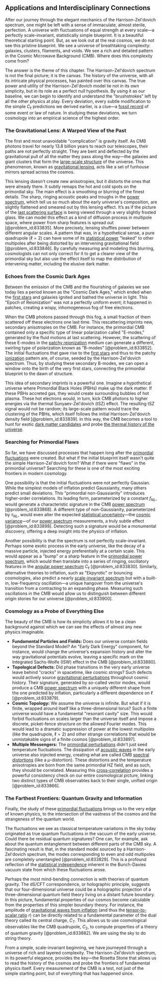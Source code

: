 ## Applications and Interdisciplinary Connections

After our journey through the elegant mechanics of the Harrison-Zel'dovich spectrum, one might be left with a sense of immaculate, almost sterile, perfection. A universe with fluctuations of equal strength at every scale—a perfectly scale-invariant, statistically simple blueprint. It is a beautiful theoretical starting point. But, as we look out at the real cosmos, we do not see this pristine blueprint. We see a universe of breathtaking complexity: galaxies, clusters, filaments, and voids. We see a rich and detailed pattern in the Cosmic Microwave Background (CMB). Where does this complexity come from?

The answer is the theme of this chapter. The Harrison-Zel'dovich spectrum is not the final picture; it is the canvas. The history of the universe, with all its intricate physical processes, has painted over this canvas. The true power and utility of the Harrison-Zel'dovich model lie not in its own simplicity, but in its role as a perfect null hypothesis. By using it as our baseline, we can begin to identify and understand the "brushstrokes" left by all the other physics at play. Every deviation, every subtle modification to the simple $C_\ell$ predictions we derived earlier, is a clue—a [fossil record](@article_id:136199) of some event or law of nature. In studying these deviations, we turn cosmology into an empirical science of the highest order.

### The Gravitational Lens: A Warped View of the Past

The first and most unavoidable "complication" is gravity itself. As CMB photons travel for nearly 13.8 billion years to reach our telescopes, their paths are not perfectly straight. They are bent and deflected by the gravitational pull of all the matter they pass along the way—the galaxies and giant clusters that form the [large-scale structure](@article_id:158496) of the universe. This phenomenon, known as [gravitational lensing](@article_id:158506), acts like a set of funhouse mirrors spread across the cosmos.

This lensing doesn't create new anisotropies, but it distorts the ones that were already there. It subtly remaps the hot and cold spots on the primordial sky. The main effect is a smoothing or blurring of the finest details. The sharp, ringing acoustic peaks and troughs in the [power spectrum](@article_id:159502), which tell us so much about the early universe's composition, are slightly flattened and smeared out by this lensing effect. It’s as if the picture of the [last scattering surface](@article_id:157207) is being viewed through a very slightly frosted glass. We can model this effect as a kind of diffusion process in multipole space, where power from sharp features is spread out [@problem_id:833835]. More precisely, lensing shuffles power between different angular scales. A pattern that was, in a hypothetical sense, a pure quadrupole ($\ell=2$) can have some of its [statistical power](@article_id:196635) "leaked" to other multipoles after being distorted by an intervening gravitational field [@problem_id:833846]. By carefully measuring and modeling this blurring, cosmologists can not only correct for it to get a clearer view of the primordial sky but also use the effect itself to map the distribution of intervening matter, including the elusive dark matter.

### Echoes from the Cosmic Dark Ages

Between the emission of the CMB and the flourishing of galaxies we see today lies a period known as the "Cosmic Dark Ages," which ended when the [first stars](@article_id:157997) and galaxies ignited and bathed the universe in light. This "Epoch of Reionization" was not a perfectly uniform event; it happened in patches, creating a wispy, inhomogeneous fog of free electrons.

When the CMB photons passed through this fog, a small fraction of them scattered off these electrons one last time. This rescattering imprints new, secondary anisotropies on the CMB. For instance, the primordial CMB contained only a specific type of linear polarization called "E-modes," generated by the fluid motions at last scattering. However, the scattering of these E-modes in the [patchy reionization](@article_id:158913) medium can generate a different, swirling type of polarization known as "B-modes" [@problem_id:833852]. The initial fluctuations that gave rise to the [first stars](@article_id:157997) and thus to the patchy [ionization](@article_id:135821) pattern are, of course, seeded by the Harrison-Zel'dovich spectrum. Thus, by studying these secondary B-modes, we can open a window onto the birth of the very first stars, connecting the primordial blueprint to the dawn of structure.

This idea of secondary imprints is a powerful one. Imagine a hypothetical universe where Primordial Black Holes (PBHs) make up the dark matter. If these PBHs accreted gas, they would create surrounding bubbles of hot plasma. These hot electrons would, in turn, kick CMB photons to higher energies via the thermal Sunyaev-Zel'dovich (tSZ) effect. The resulting tSZ signal would not be random; its large-scale pattern would trace the clustering of the PBHs, which itself follows the initial Harrison-Zel'dovich density field [@problem_id:833839]. In this way, the CMB becomes a tool to hunt for exotic [dark matter candidates](@article_id:161140) and probe [the thermal history of the universe](@article_id:204225).

### Searching for Primordial Flaws

So far, we have discussed processes that happen long after the [primordial fluctuations](@article_id:157972) were created. But what if the initial blueprint itself wasn't quite the simple Harrison-Zel'dovich form? What if there were "flaws" in the primordial universe? Searching for these is one of the most exciting frontiers in modern cosmology.

One possibility is that the initial fluctuations were not perfectly Gaussian. While the simplest models of inflation predict Gaussianity, many others predict small deviations. This "primordial non-Gaussianity" introduces higher-order correlations. Its leading form, parameterized by a constant $f_{NL}$, would generate a characteristic signature in the CMB [power spectrum](@article_id:159502) [@problem_id:833868]. A different type of non-Gaussianity, parameterized by $\tau_{NL}$, would even alter the expected [statistical uncertainty](@article_id:267178)—the [cosmic variance](@article_id:159441)—of our [power spectrum](@article_id:159502) measurements, a truly subtle effect [@problem_id:833898]. Detecting such a signature would be a monumental discovery, offering a deep insight into the physics of inflation.

Another possibility is that the spectrum is not perfectly scale-invariant. Perhaps some exotic process in the early universe, like the decay of a massive particle, injected energy preferentially at a certain scale. This would appear as a "bump" or a sharp feature in the [primordial power spectrum](@article_id:158846), which would then translate into a series of ringing, oscillatory features in the [angular power spectrum](@article_id:160631) $C_\ell$ [@problem_id:833830]. Similarly, alternative theories to inflation, such as "Ekpyrotic" or bouncing cosmologies, also predict a nearly [scale-invariant spectrum](@article_id:158468) but with a built-in, low-frequency oscillation—a unique hangover from the universe's transition from a contracting to an expanding phase. Measuring such oscillations in the CMB would allow us to distinguish between different origin stories for our universe [@problem_id:833900].

### Cosmology as a Probe of Everything Else

The beauty of the CMB is how its simplicity allows it to be a clean background against which we can see the effects of almost any new physics imaginable.

*   **Fundamental Particles and Fields:** Does our universe contain fields beyond the Standard Model? An "Early Dark Energy" component, for instance, would change the universe's expansion history and alter the way gravitational potentials evolve, leaving a specific mark on the Integrated Sachs-Wolfe (ISW) effect in the CMB [@problem_id:833880].
*   **Topological Defects:** Did phase transitions in the very early universe leave behind "cracks" in spacetime, like cosmic strings? Such defects would actively source [gravitational perturbations](@article_id:157641) throughout cosmic history. Their signature, generated by so-called vector modes, would produce a CMB [power spectrum](@article_id:159502) with a uniquely different shape from the one predicted by inflation, particularly a different dependence on $\ell$ [@problem_id:833879].
*   **Cosmic Topology:** We assume the universe is infinite. But what if it is finite, wrapped around itself like a three-dimensional torus? Such a finite universe would have a fundamental "resonant cavity" size. This would forbid fluctuations on scales larger than the universe itself and impose a discrete, picket-fence structure on the allowed Fourier modes. This would lead to a dramatic suppression of power at the lowest multipoles (like the quadrupole, $\ell=2$) and other strange correlations that would be unmistakable signs of a finite cosmos [@problem_id:833897].
*   **Multiple Messengers:** The [primordial perturbations](@article_id:159559) didn't just seed temperature fluctuations. The dissipation of [acoustic waves](@article_id:173733) in the early universe also injected energy, creating what are called CMB [spectral distortions](@article_id:161092) (like a $\mu$-distortion). These distortions and the temperature anisotropies are born from the same primordial HZ field, and as such, they should be correlated. Measuring this [cross-correlation](@article_id:142859) provides a powerful consistency check on our entire cosmological picture, linking two distinct types of CMB observables back to their single, unified origin [@problem_id:833866].

### The Farthest Frontiers: Quantum Gravity and Information

Finally, the study of these [primordial fluctuations](@article_id:157972) brings us to the very edge of known physics, to the intersection of the vastness of the cosmos and the strangeness of the quantum world.

The fluctuations we see as classical temperature variations in the sky today originated as true quantum fluctuations in the vacuum of the early universe. Could there be residual quantum signatures? One can, for example, ask about the quantum entanglement between different parts of the CMB sky. A fascinating result is that, in the standard model sourced by a Harrison-Zel'dovich spectrum, the modes corresponding to even and odd multipoles are completely unentangled [@problem_id:833829]. This is a profound reflection of the [statistical independence](@article_id:149806) inherent in the Bunch-Davies vacuum state from which these fluctuations arose.

Perhaps the most mind-bending connection is with theories of quantum gravity. The dS/CFT correspondence, or holographic principle, suggests that our four-dimensional universe could be a holographic projection of a three-dimensional quantum field theory living on a distant future boundary. In this picture, fundamental properties of our cosmos become calculable from the properties of this simpler boundary theory. For instance, the amplitude of [gravitational waves from inflation](@article_id:159450) (and thus the [tensor-to-scalar ratio](@article_id:158879) $r$) can be directly related to a fundamental parameter of the dual theory called its central charge, $C_T$. This allows us to use cosmological observables like the CMB quadrupole, $C_2$, to compute properties of a theory of quantum gravity [@problem_id:833882]. We are using the sky to do string theory.

From a simple, scale-invariant beginning, we have journeyed through a universe of rich and layered complexity. The Harrison-Zel'dovich spectrum, in its powerful elegance, provides the key—the Rosetta Stone that allows us to read the history of the cosmos and probe the frontiers of fundamental physics itself. Every measurement of the CMB is a test, not just of the simple starting point, but of everything that has happened since.